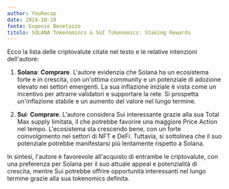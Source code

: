 ```yaml
---
author: YouRecap
date: 2024-10-18
fonte: Eugenio Benetazzo
titolo: SOLANA Tokenomincs & SUI Tokenomics: Staking Rewards
---
```


Ecco la lista delle criptovalute citate nel testo e le relative intenzioni dell'autore:

1. **Solana**: **Comprare**. L'autore evidenzia che Solana ha un ecosistema forte e in crescita, con un'ottima community e un potenziale di adozione elevato nei settori emergenti. La sua inflazione iniziale è vista come un incentivo per attrarre validatori e supportare la rete. Si prospetta un'inflazione stabile e un aumento del valore nel lungo termine.

2. **Sui**: **Comprare**. L'autore considera Sui interessante grazie alla sua Total Max supply limitata, il che potrebbe favorire una maggiore Price Action nel tempo. L'ecosistema sta crescendo bene, con un forte coinvolgimento nei settori di NFT e DeFi. Tuttavia, si sottolinea che il suo potenziale potrebbe manifestarsi più lentamente rispetto a Solana.

In sintesi, l'autore è favorevole all'acquisto di entrambe le criptovalute, con una preferenza per Solana per il suo attuale appeal e potenzialità di crescita, mentre Sui potrebbe offrire opportunità interessanti nel lungo termine grazie alla sua tokenomics definita.
